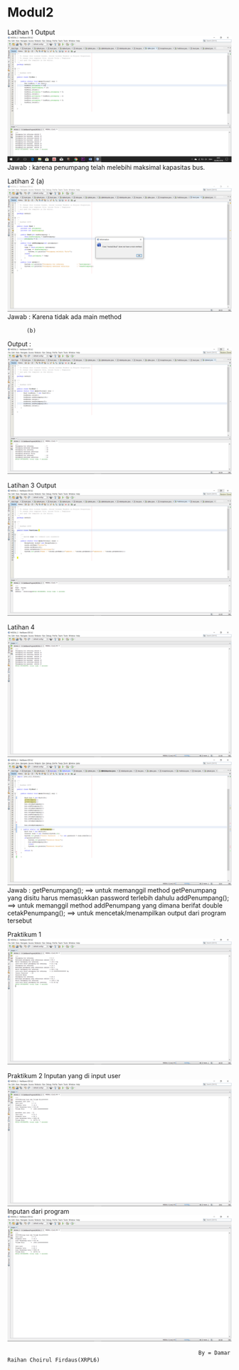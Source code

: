 # Modul2
Latihan 1
Output
![alt text](https://github.com/DamarRaihanChoirulFirdaus27RPL/Modul2/blob/master/Screenshot%20(170).png)
Jawab : karena penumpang telah melebihi maksimal kapasitas bus.

Latihan 2 (a)
![alt text](https://github.com/DamarRaihanChoirulFirdaus27RPL/Modul2/blob/master/Screenshot%20(171).png)
Jawab : Karena tidak ada main method

          (b)
Output :
![alt text](https://github.com/DamarRaihanChoirulFirdaus27RPL/Modul2/blob/master/Screenshot%20(172).png)

Latihan 3
Output
![alt text](https://github.com/DamarRaihanChoirulFirdaus27RPL/Modul2/blob/master/Screenshot%20(173).png)

Latihan 4
![alt text](https://github.com/DamarRaihanChoirulFirdaus27RPL/Modul2/blob/master/Screenshot%20(175).png)
![alt text](https://github.com/DamarRaihanChoirulFirdaus27RPL/Modul2/blob/master/Screenshot%20(179).png)
Jawab : 
    getPenumpang(); ==> untuk memanggil method getPenumpang yang disitu harus memasukkan password terlebih dahulu
    addPenumpang(); ==> untuk memanggil method addPenumpang yang dimana berifat double
    cetakPenumpang(); ==> untuk mencetak/menampilkan output dari program tersebut
    
Praktikum 1
![alt text](https://github.com/DamarRaihanChoirulFirdaus27RPL/Modul2/blob/master/Screenshot%20(178).png)

Praktikum 2
Inputan yang di input user
![alt text](https://github.com/DamarRaihanChoirulFirdaus27RPL/Modul2/blob/master/Screenshot%20(176).png)
Inputan dari program
![alt text](https://github.com/DamarRaihanChoirulFirdaus27RPL/Modul2/blob/master/Screenshot%20(177).png)


                                                                By = Damar Raihan Choirul Firdaus(XRPL6)

